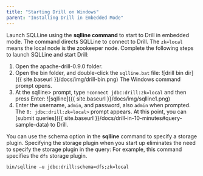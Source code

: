 ```yaml
---
title: "Starting Drill on Windows"
parent: "Installing Drill in Embedded Mode"
---
```

Launch SQLLine using the **sqlline command** to start to Drill in embedded mode. The command directs SQLLine to connect to Drill. The `zk=local` means the local node is the zookeeper node. Complete the following steps to launch SQLLine and start Drill:

1. Open the apache-drill-0.9.0 folder.  
2. Open the bin folder, and double-click the `sqlline.bat` file:
   ![drill bin dir]({{ site.baseurl }}/docs/img/drill-bin.png)
   The Windows command prompt opens.  
3. At the sqlline> prompt, type `!connect jdbc:drill:zk=local` and then press Enter:
   ![sqlline]({{ site.baseurl }}/docs/img/sqlline1.png)
4. Enter the username, `admin`, and password, also `admin` when prompted.
   The `0: jdbc:drill:zk=local>` prompt appears.
At this point, you can [submit queries]({{ site.baseurl }}/docs/drill-in-10-minutes#query-sample-data) to Drill.

You can use the schema option in the **sqlline** command to specify a storage plugin. Specifying the storage plugin when you start up eliminates the need to specify the storage plugin in the query: For example, this command specifies the `dfs` storage plugin.

    bin/sqlline –u jdbc:drill:schema=dfs;zk=local